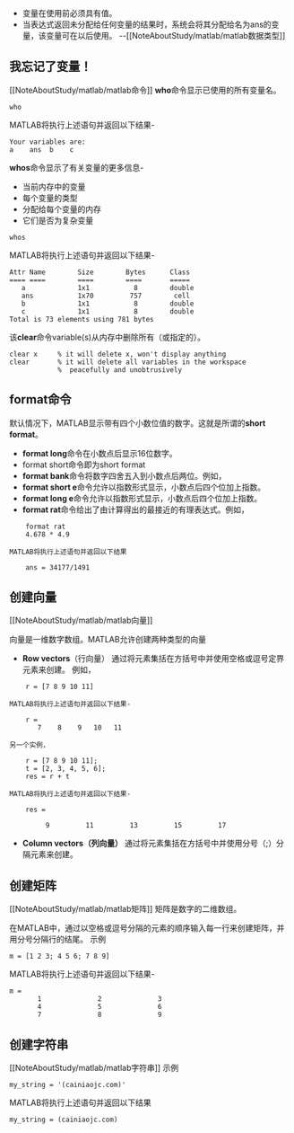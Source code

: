 - 变量在使用前必须具有值。
- 当表达式返回未分配给任何变量的结果时，系统会将其分配给名为ans的变量，该变量可在以后使用。
--[[NoteAboutStudy/matlab/matlab数据类型]]

## 我忘记了变量！
[[NoteAboutStudy/matlab/matlab命令]]
**who**命令显示已使用的所有变量名。
```
who
```
MATLAB将执行上述语句并返回以下结果-
```
Your variables are:
a    ans  b    c
```

**whos**命令显示了有关变量的更多信息-
- 当前内存中的变量
- 每个变量的类型
- 分配给每个变量的内存
- 它们是否为复杂变量
```
whos
```
MATLAB将执行上述语句并返回以下结果-
```
Attr Name        Size        Bytes      Class
==== ====        ====        ====       ===== 
   a             1x1           8        double
   ans           1x70         757        cell
   b             1x1           8        double
   c             1x1           8        double
Total is 73 elements using 781 bytes
```

该**clear**命令variable(s)从内存中删除所有（或指定的）。
```
clear x     % it will delete x, won't display anything
clear       % it will delete all variables in the workspace
            %  peacefully and unobtrusively
```

## format命令
默认情况下，MATLAB显示带有四个小数位值的数字。这就是所谓的**short format**。

- **format long**命令在小数点后显示16位数字。
- format short命令即为short format
- **format bank**命令将数字四舍五入到小数点后两位。例如，
- **format short e**命令允许以指数形式显示，小数点后四个位加上指数。
- **format long e**命令允许以指数形式显示，小数点后四个位加上指数。
- **format rat**命令给出了由计算得出的最接近的有理表达式。例如，
```
	format rat
	4.678 * 4.9
```
	MATLAB将执行上述语句并返回以下结果
```
	ans = 34177/1491
```

## 创建向量
[[NoteAboutStudy/matlab/matlab向量]]

向量是一维数字数组。MATLAB允许创建两种类型的向量
- **Row vectors**（行向量） 通过将元素集括在方括号中并使用空格或逗号定界元素来创建。
	例如，
```
	r = [7 8 9 10 11]
```
	MATLAB将执行上述语句并返回以下结果-
```
	r =
	   7    8    9   10   11

```
	另一个实例，
```
	r = [7 8 9 10 11];
	t = [2, 3, 4, 5, 6];
	res = r + t
```
	MATLAB将执行上述语句并返回以下结果-
```
	res =

         9         11         13         15         17
```

- **Column vectors（列向量）** 通过将元素集括在方括号中并使用分号（;）分隔元素来创建。

## 创建矩阵
[[NoteAboutStudy/matlab/matlab矩阵]]
矩阵是数字的二维数组。

在MATLAB中，通过以空格或逗号分隔的元素的顺序输入每一行来创建矩阵，并用分号分隔行的结尾。
示例
```
m = [1 2 3; 4 5 6; 7 8 9]
```
MATLAB将执行上述语句并返回以下结果-
```
m =
       1              2              3       
       4              5              6       
       7              8              9
```

## 创建字符串
[[NoteAboutStudy/matlab/matlab字符串]]
示例
```
my_string = '(cainiaojc.com)'
```
MATLAB将执行上述语句并返回以下结果
```
my_string = (cainiaojc.com)
```
